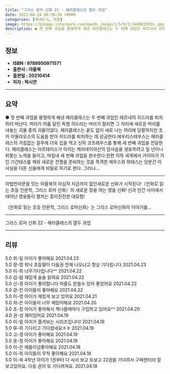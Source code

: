 ```yaml
---
title: "그리스 로마 신화 22 - 헤라클레스의 열두 과업"
date: 2021-04-24 06:58:34 +0900
categories: [국내도서, 아동]
image: https://bimage.interpark.com/goods_image/1/5/9/3/348881593s.jpg
description: ● 첫 번째 과업을 용맹하게 해낸 헤라클레스는 두 번째 과업인 레르네의 히드라를 퇴치하러 떠난다. 머리가 아홉 달린 독뱀 히드라는 머리가 잘리면 그 자리에 새로운 머리를 내놓는 괴물 중의 괴물이었다. 헤라클레스는 끝도 없이 새로 나는 머리에 당황하지만 조카 이올라오스의 도움을 받아 히
---
```


## **정보**

- **ISBN : 9788950971571**
- **출판사 : 아울북**
- **출판일 : 20210414**
- **저자 : 박시연**

------



## **요약**

●  첫 번째 과업을 용맹하게 해낸 헤라클레스는 두 번째 과업인 레르네의 히드라를 퇴치하러 떠난다. 머리가 아홉 달린 독뱀 히드라는 머리가 잘리면 그 자리에 새로운 머리를 내놓는 괴물 중의 괴물이었다. 헤라클레스는 끝도 없이 새로 나는 머리에 당황하지만 조카 이올라오스의 도움을 받아 히드라를 퇴치하는 데 성공한다.에우리스테우스는 헤라클레스의 거침없는 질주에 더욱 겁을 먹고 신하 코프레우스를 통해 세 번째 과업을 전달한다. 헤라클레스는 아르테미스가 아끼는 케리네이아산의 암사슴을 생포하려고 일 년이나 뒤쫓는 노력을 들이고, 마침내 세 번째 과업을 완수한다.한편 지하 세계에서 가이아가 거인 기간테스를 깨워 새로운 전쟁을 준비하는 것을 목격한 제우스와 하데스는 당분간 이 사실을 다른 신들에게 비밀로 하기로 한다. 그러나...

------

마법천자문을 잇는 아울북의 야심작
지금까지 없던새로운 신화가 시작된다!〈만화로 읽는 초등 인문학, 그리스 로마 신화〉의 새로운 장을 여는 영웅 신화!
신과 인간 사이에서 태어난 영웅들이 펼치는 흥미진진한 대모험!

〈만화로 읽는 초등 인문학, 그리스 로마신화〉는 그리스 로마신화의 이야기를... 

------


그리스 로마 신화 22 - 헤라클레스의 열두 과업 

------


## **리뷰** 

5.0 최-일 아이가 좋아해요 2021.04.23 <br/>5.0 장-영 워낙 초등딸이 다음권 언제 나오냐고 항상 기다립니다 2021.04.23 <br/>5.0 이-희 너무기다립니다^^ 2021.04.22 <br/>5.0 김-람 재밌게 술술 읽혀요 2021.04.22 <br/>5.0 신-경 아이가 좋아합니다 퍼즐도 받을수 있어 좋았어요 2021.04.22 <br/>5.0 강-진 아이들이 좋아해요 2021.04.22 <br/>5.0 이-영 아이가 재밌게 보고 있어요 2021.04.21 <br/>5.0 차-은 아이들이 너무 재밌어해요 2021.04.20 <br/>5.0 조-정 아이가 좋아해서 책나올때마다 구입하고 있어요^^ 2021.04.20 <br/>4.0 권-성 재미있어요 2021.04.19 <br/>5.0 이-일 아이가 즐겨보는 시리즈입니다! 2021.04.19 <br/>5.0 류-희 기다리고 기다렸네요ㅎㅎ 2021.04.19 <br/>5.0 고-경 아이가 좋아해요 2021.04.19 <br/>5.0 윤-정 아이가 좋아해요 2021.04.19 <br/>5.0 이-은 애들이넘좋아해요 2021.04.18 <br/>5.0 이-희 아이들이 무척 좋아해요 2021.04.18 <br/>5.0 이-옥 4학년 아이가 1권부터 다 사서 보고 또보고 22권을 기다려서 구매한터라 잘 보고있어요.
다응 권이 또 기다려져요. 2021.04.18 <br/>